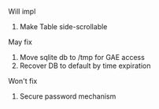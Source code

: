 Will impl
1. Make Table side-scrollable

May fix
1. Move sqlite db to /tmp for GAE access
2. Recover DB to default by time expiration

Won't fix
1. Secure password mechanism